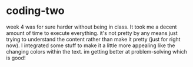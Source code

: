# coding-two
week 4 was for sure harder without being in class. It took me a decent amount of time to execute everything. it's not pretty by any means just trying to understand the content rather than make it pretty (just for right now). I integrated some stuff to make it 
a little more appealing like the changing colors within the text. im getting better at problem-solving which is good! 
